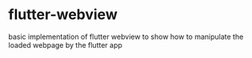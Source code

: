 # flutter-webview
basic implementation of flutter webview to show how to manipulate the loaded webpage by the flutter app
